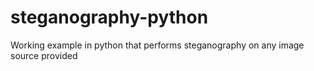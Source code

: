 # steganography-python
Working example in python that performs steganography on any image source provided
